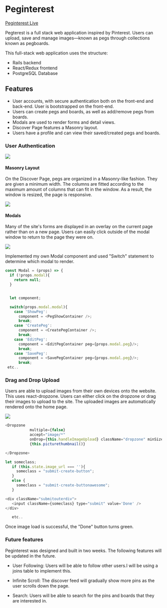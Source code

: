 # Peginterest

[Peginterest Live](https://peginterest.herokuapp.com/)

Pegterest is a full stack web application inspired by Pinterest.
Users can upload, save and manage images—known as pegs through collections known as pegboards.

This full-stack web application uses the structure:

* Rails backend
* React/Redux frontend
* PostgreSQL Database

## Features

* User accounts, with secure authentication both on the front-end and back-end. User is bootstrapped on the front-end.
* Users can create pegs and boards, as well as add/remove pegs from boards.
* Modals are used to render forms and detail views.
* Discover Page features a Masonry layout.
* Users have a profile and can view their saved/created pegs and boards.

### User Authentication

![](https://res.cloudinary.com/archhere/image/upload/v1529100882/uploaded_images/Screen_Shot_2018-06-15_at_3.06.23_PM.png)

#### Masonry Layout

On the Discover Page, pegs are organized in a Masonry-like fashion. They are given a minimum width. The columns are fitted according to the maximum amount of columns that can fit in the window. As a result, the window is resized, the page is responsive.

![](https://res.cloudinary.com/archhere/image/upload/v1529102017/uploaded_images/Screen_Shot_2018-06-15_at_3.32.33_PM.png)

#### Modals

Many of the site's forms are displayed in an overlay on the current page rather than on a new page. Users can easily click outside of the modal window to return to the page they were on.

![](https://res.cloudinary.com/archhere/image/upload/v1529101498/uploaded_images/Screen_Shot_2018-06-15_at_3.23.57_PM.png)

Implemented my own Modal component and used "Switch" statement to determine which modal to render.

```javascript
const Modal = (props) => {
  if (!props.modal){
    return null;
  }


  let component;

  switch(props.modal.modal){
    case 'ShowPeg':
      component = <PegShowContainer />;
      break;
    case 'CreatePeg':
      component = <CreatePegContainer />;
      break;
    case 'EditPeg':
      component = <EditPegContainer peg={props.modal.peg}/>;
      break;
    case 'SavePeg':
      component = <SavePegContainer peg={props.modal.peg}/>;
      break;
 etc..
  ```

### Drag and Drop Upload

Users are able to upload images from their own devices onto the website. This uses react-dropzone. Users can either click on the dropzone or drag their images to upload to the site. The uploaded images are automatically rendered onto the home page.

![](https://res.cloudinary.com/archhere/image/upload/v1529101822/uploaded_images/Screen_Shot_2018-06-15_at_3.29.56_PM.png)

 
 ```javascript
 <Dropzone
            multiple={false}
            accept="image/*"
            onDrop={this.handleImageUpload} className="dropzone" minSize={1}>
            {this.picturethumbnail()}

</Dropzone>

let someclass;
    if (this.state.image_url === ''){
      someclass = "submit-create-button";
    }
    else {
      someclass = "submit-create-buttonawesome";
    }

<div className="submitouterdiv">
    <input className={someclass} type="submit" value='Done' />
</div>

    etc..
  ```
 Once image load is successful, the "Done" button turns green.
 
 

### Future features
Peginterest was designed and built in two weeks. The following features will be updated in the future.

* User Following: 
  Users will be able to follow other users.I will be using a joins table to implement this.

* Infinite Scroll: 
  The discover feed will gradually show more pins as the user scrolls down the page.

* Search: 
  Users will be able to search for the pins and boards that they are interested in.

